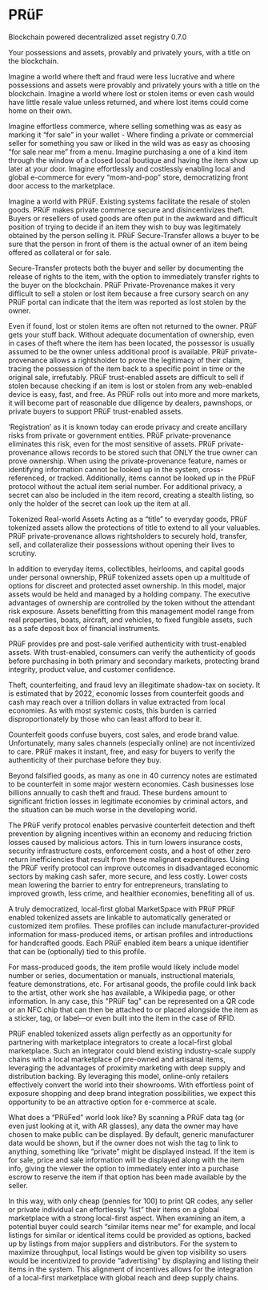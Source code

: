 # PRüF
Blockchain powered decentralized asset registry
0.7.0

Your possessions and assets,  provably and privately yours, with a title on the blockchain.

Imagine a world where theft and fraud were less lucrative and where possessions and assets were provably and privately yours with a title on the blockchain. Imagine a world where lost or stolen items or even cash would have little resale value unless returned, and where lost items could come home on their own.

Imagine effortless commerce, where selling something was as easy as marking it “for sale” in your wallet - Where finding a private or commercial seller for something you saw or liked in the wild was as easy as choosing “for sale near me” from a menu. Imagine purchasing a one of a kind item through the window of a closed local boutique and having the item show up later at your door. Imagine effortlessly and costlessly enabling local and global e-commerce for every “mom-and-pop” store, democratizing front door access to the marketplace.

Imagine a world with PRüF.
Existing systems facilitate the resale of stolen goods. PRüF makes private commerce secure and disincentivizes theft.
Buyers or resellers of used goods are often put in the awkward and difficult position of trying to decide if an item they wish to buy was legitimately obtained by the person selling it.
PRüF Secure-Transfer allows a buyer to be sure that the person in front of them is the actual owner of an item being offered as collateral or for sale. 
 
Secure-Transfer protects both the buyer and seller by documenting the release of rights to the item, with the option to immediately transfer rights to the buyer on the blockchain.
PRüF Private-Provenance makes it very difficult to sell a stolen or lost item because a free cursory search on any PRüF portal can indicate that the item was reported as lost stolen by the owner.

Even if found, lost or stolen items are often not returned to the owner. PRüF gets your stuff back.
Without adequate documentation of ownership, even in cases of theft where the item has been located, the possessor is usually assumed to be the owner unless additional proof is available. PRüF private-provenance allows a rightsholder to prove the legitimacy of their claim, tracing the possession of the item back to a specific point in time or the original sale, irrefutably.
PRüF trust-enabled assets are difficult to sell if stolen because checking if an item is lost or stolen from any web-enabled device is easy, fast, and free. As PRüF rolls out into more and more markets, it will become part of reasonable due diligence by dealers, pawnshops, or private buyers to support PRüF trust-enabled assets.

‘Registration’ as it is known today can erode privacy and create ancillary risks from private or government entities. PRüF private-provenance eliminates this risk, even for the most sensitive of assets.
PRüF private-provenance allows records to be stored such that ONLY the true owner can prove ownership. When using the private-provenance feature, names or identifying information cannot be looked up in the system, cross-referenced, or tracked. Additionally, items cannot be looked up in the PRüF protocol without the actual item serial number. For additional privacy, a secret can also be included in the item record, creating a stealth listing, so only the holder of the secret can look up the item at all.

Tokenized Real-world Assets
Acting as a “title” to everyday goods, PRüF tokenized assets allow the protections of title to extend to all your valuables. PRüF private-provenance allows rightsholders to securely hold, transfer, sell, and collateralize their possessions without opening their lives to scrutiny. 

In addition to everyday items, collectibles, heirlooms, and capital goods under personal ownership, PRüF tokenized assets open up a multitude of options for discreet and protected asset ownership. In this model, major assets would be held and managed by a holding company. The executive advantages of ownership are controlled by the token without the attendant risk exposure. Assets benefitting from this management model range from real properties, boats, aircraft, and vehicles, to fixed fungible assets, such as a safe deposit box of financial instruments.

PRüF provides pre and post-sale verified authenticity with trust-enabled assets. With trust-enabled, consumers can verify the authenticity of goods before purchasing in both primary and secondary markets, protecting brand integrity, product value, and customer confidence.

Theft, counterfeiting, and fraud levy an illegitimate shadow-tax on society. It is estimated that by 2022, economic losses from counterfeit goods and cash may reach over a trillion dollars in value extracted from local economies. As with most systemic costs, this burden is carried disproportionately by those who can least afford to bear it. 

Counterfeit goods confuse buyers, cost sales, and erode brand value. Unfortunately, many sales channels (especially online) are not incentivized to care. PRüF makes it instant, free, and easy for buyers to verify the authenticity of their purchase before they buy. 

Beyond falsified goods, as many as one in 40 currency notes are estimated to be counterfeit in some major western economies. Cash businesses lose billions annually to cash theft and fraud. These burdens amount to significant friction losses in legitimate economies by criminal actors, and the situation can be much worse in the developing world. 

The PRüF verify protocol enables pervasive counterfeit detection and theft prevention by aligning incentives within an economy and reducing friction losses caused by malicious actors. This in turn lowers insurance costs, security infrastructure costs, enforcement costs, and a host of other zero return inefficiencies that result from these malignant expenditures. Using the PRüF verify protocol can improve outcomes in disadvantaged economic sectors by making cash safer, more secure, and less costly. Lower costs mean lowering the barrier to entry for entrepreneurs, translating to improved growth, less crime, and healthier economies, benefiting all of us.

A truly democratized, local-first global MarketSpace with PRüF
PRüF enabled tokenized assets are linkable to automatically generated or customized item profiles. These profiles can include manufacturer-provided information for mass-produced items, or artisan profiles and introductions for handcrafted goods. Each PRüF enabled item bears a unique identifier that can be (optionally) tied to this profile. 

For mass-produced goods, the item profile would likely include model number or series, documentation or manuals, instructional materials, feature demonstrations, etc. For artisanal goods, the profile could link back to the artist, other work she has available, a Wikipedia page, or other information. In any case, this "PRüF tag" can be represented on a QR code or an NFC chip that can then be attached to or placed alongside the item as a sticker, tag, or label—or even built into the item in the case of RFID. 

PRüF enabled tokenized assets align perfectly as an opportunity for partnering with marketplace integrators to create a local-first global marketplace. Such an integrator could blend existing industry-scale supply chains with a local marketplace of pre-owned and artisanal items, leveraging the advantages of proximity marketing with deep supply and distribution backing. By leveraging this model, online-only retailers effectively convert the world into their showrooms. With effortless point of exposure shopping and deep brand integration possibilities, we expect this opportunity to be an attractive option for e-commerce at scale.

What does a “PRüFed” world look like?
By scanning a PRüF data tag (or even just looking at it, with AR glasses), any data the owner may have chosen to make public can be displayed. By default, generic manufacturer data would be shown, but if the owner does not wish the tag to link to anything, something like “private” might be displayed instead. If the item is for sale, price and sale information will be displayed along with the item info, giving the viewer the option to immediately enter into a purchase escrow to reserve the item if that option has been made available by the seller.

In this way, with only cheap (pennies for 100) to print QR codes, any seller or private individual can effortlessly “list” their items on a global marketplace with a strong local-first aspect. When examining an item, a potential buyer could search “similar items near me” for example, and local listings for similar or identical items could be provided as options, backed up by listings from major suppliers and distributors. For the system to maximize throughput, local listings would be given top visibility so users would be incentivized to provide “advertising” by displaying and listing their items in the system. This alignment of incentives allows for the integration of a local-first marketplace with global reach and deep supply chains.
